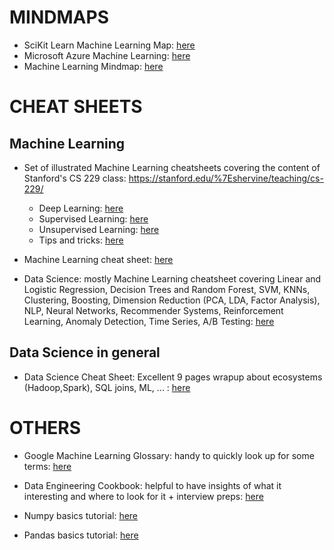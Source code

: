 # MINDMAPS
- SciKit Learn Machine Learning Map: [here](https://scikit-learn.org/stable/tutorial/machine_learning_map/)  
- Microsoft Azure Machine Learning: [here](https://docs.microsoft.com/en-gb/azure/machine-learning/algorithm-cheat-sheet)  
- Machine Learning Mindmap: [here](https://github.com/dformoso/machine-learning-mindmap)  

# CHEAT SHEETS

## Machine Learning

- Set of illustrated Machine Learning cheatsheets covering the content of Stanford's CS 229 class: https://stanford.edu/%7Eshervine/teaching/cs-229/
  - Deep Learning: [here](https://stanford.edu/~shervine/teaching/cs-229/cheatsheet-deep-learning.html)
  - Supervised Learning: [here](https://stanford.edu/~shervine/teaching/cs-229/cheatsheet-supervised-learning.html)
  - Unsupervised Learning: [here](https://stanford.edu/~shervine/teaching/cs-229/cheatsheet-unsupervised-learning.html)
  - Tips and tricks: [here](https://stanford.edu/~shervine/teaching/cs-229/cheatsheet-machine-learning-tips-and-tricks.html)

- Machine Learning cheat sheet: [here](https://github.com/remicnrd/ml_cheatsheet)  

- Data Science: mostly Machine Learning cheatsheet covering Linear and Logistic Regression, Decision Trees and Random Forest, SVM, KNNs, Clustering, Boosting, Dimension Reduction (PCA, LDA, Factor Analysis), NLP, Neural Networks, Recommender Systems, Reinforcement Learning, Anomaly Detection, Time Series, A/B Testing: [here](https://github.com/aaronwangy/Data-Science-Cheatsheet)

## Data Science in general

- Data Science Cheat Sheet: Excellent 9 pages wrapup about ecosystems (Hadoop,Spark), SQL joins, ML, ... : [here](https://github.com/ml874/Data-Science-Cheatsheet)


# OTHERS

- Google Machine Learning Glossary: handy to quickly look up for some terms: [here](https://developers.google.com/machine-learning/glossary)  

- Data Engineering Cookbook: helpful to have insights of what it interesting and where to look for it + interview preps: [here](https://github.com/andkret/Cookbook)  

- Numpy basics tutorial: [here](https://github.com/datasciencescoop/Numpy)  
- Pandas basics tutorial: [here](https://github.com/datasciencescoop/Pandas)  
